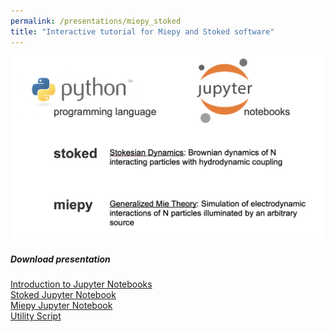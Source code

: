 ```yaml
---
permalink: /presentations/miepy_stoked
title: "Interactive tutorial for Miepy and Stoked software"
---
```



![](/assets/img/pres_miepy_stoked.png)

<script src="https://gist.github.com/johnaparker/c7a4ee6544e37b214454b6d2cd82fdf1.js"></script>

<script src="https://gist.github.com/johnaparker/c6be72e1daa5422f5112a59b18af920c.js"></script>

<script src="https://gist.github.com/johnaparker/4c09b7800d55cc3f64530347a90d4af6.js"></script>

##### Download presentation
[Introduction to Jupyter Notebooks](https://jparker.nyc3.digitaloceanspaces.com/miepy_stoked/jupyter_tutorial.ipynb)  
[Stoked Jupyter Notebook](https://jparker.nyc3.digitaloceanspaces.com/miepy_stoked/stokesian_dynamics.ipynb)  
[Miepy Jupyter Notebook](https://jparker.nyc3.digitaloceanspaces.com/miepy_stoked/electrodynamics.ipynb)  
[Utility Script](https://jparker.nyc3.digitaloceanspaces.com/miepy_stoked/utility.py)
